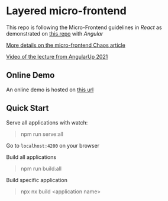 # Layered micro-frontend

This repo is following the Micro-Frontend guidelines in *React* as demonstrated on [this repo](https://github.com/o-b-one/module-federation) with *Angular*

[More details on the micro-frontend Chaos article](https://engineering.zoominfo.com/the-micro-frontend-chaos-and-how-to-solve-it)

[Video of the lecture from AngularUp 2021](https://www.youtube.com/watch?v=wgip0pm4cdI)

## Online Demo

An online demo is hosted on [this url](https://o-b-one.github.io/react-mfe/apps/shell)

## Quick Start

Serve all applications with watch:

> npm run serve:all

Go to `localhost:4200` on your browser

Build all applications

> npm run build:all

Build specific application

> npx nx build \<application name\>
